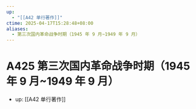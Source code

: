 ```yaml
---
up:
  - "[[A42 单行著作]]"
ctime: 2025-04-17T15:28:48+08:00
aliases:
  - 第三次国内革命战争时期（1945 年 9 月~1949 年 9 月）
---
```


# A425 第三次国内革命战争时期（1945 年 9 月~1949 年 9 月）

- up: [[A42 单行著作]]
